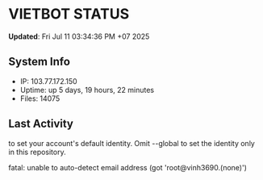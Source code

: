 # VIETBOT STATUS
**Updated**: Fri Jul 11 03:34:36 PM +07 2025

## System Info
- IP: 103.77.172.150
- Uptime: up 5 days, 19 hours, 22 minutes
- Files: 14075

## Last Activity

to set your account's default identity.
Omit --global to set the identity only in this repository.

fatal: unable to auto-detect email address (got 'root@vinh3690.(none)')
